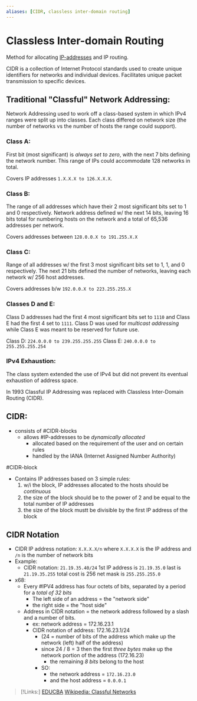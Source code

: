 ```yaml
---
aliases: [CIDR, classless inter-domain routing]
---
```

# Classless Inter-domain Routing
Method for allocating [IP-addresses](/networking/OSI/IP-addresses.md) and IP routing.

CIDR is a collection of Internet Protocol standards used to create unique identifiers for networks and individual devices. Facilitates unique packet transmission to specific devices.

## Traditional "Classful" Network Addressing:
Network Addressing used to work off a class-based system in which IPv4 ranges were split up into classes. Each class differed on network size (the number of networks vs the number of hosts the range could support).

### Class A:
First bit (most significant) is *always set to zero*, with the next 7 bits defining the network number. This range of IPs could accommodate 128 networks in total.

Covers IP addresses `1.X.X.X to 126.X.X.X`.

### Class B:
The range of all addresses which have their 2 most significant bits set to 1 and 0 respectively. Network address defined w/ the next 14 bits, leaving 16 bits total for numbering hosts on the network and a total of 65,536 addresses per network.

Covers addresses between `128.0.0.X to 191.255.X.X`

### Class C:
Range of all addresses w/ the first 3 most significant bits set to 1, 1, and 0 respectively. The next 21 bits defined the number of networks, leaving each network w/ 256 host addresses.

Covers addresses b/w `192.0.0.X to 223.255.255.X`

### Classes D and E:
Class D addresses had the first 4 most significant bits set to `1110` and Class E had the first 4 set to `1111`. Class D was used for *multicast addressing* while Class E was meant to be reserved for future use.

Class D: `224.0.0.0 to 239.255.255.255`
Class E: `240.0.0.0 to 255.255.255.254`

### IPv4 Exhaustion:
The class system extended the use of IPv4 but did not prevent its eventual exhaustion of address space.

In 1993 Classful IP Addressing was replaced with Classless Inter-Domain Routing (CIDR).

## CIDR:
- consists of #CIDR-blocks
	- allows #IP-addresses to be *dynamically allocated* 
		- allocated based on the requirement of the user and on certain rules
		- handled by the IANA (Internet Assigned Number Authority)

#CIDR-block 
- Contains IP addresses based on 3 simple rules:
	1. w/i the block, IP addresses allocated to the hosts should be *continuous*
	2. the size of the block should be to the power of 2 and be equal to the total number of IP addresses
	3. the size of the block mustt be divisible by the first IP address of the block

## CIDR Notation
- CIDR IP address notation: ```X.X.X.X/n```
	where ```X.X.X.X``` is the IP address and ```/n``` is the number of network bits
- Example:
	- CIDR notation: ```21.19.35.40/24``` 
		1st IP address is ```21.19.35.0```
		last is ```21.19.35.255```
		total cost is 256
		net mask is ``255.255.255.0``
- x68:
	- Every #IPV4 address has four octets of bits, separated by a period for a *total of 32 bits*
		- The left side of an address = the "network side"
		- the right side = the "host side"
	- Address in CIDR  notation = the network address followed by a slash and a number of bits.
		- ex: network address = 172.16.23.1
		- CIDR notation of address: 172.16.23.1/24
			- (24 = number of bits of the address which make up the network (left) half of the address)
			- since 24 / 8 = 3 then the first *three bytes* make up the network portion of the address (172.16.23)
				- the remaining *8 bits* belong to the host
			- SO:
				- the network address = ``172.16.23.0``
				- and the host address = ``0.0.0.1`` 
>[!Links:]
> [EDUCBA](https://www.educba.com/what-is-cidr/)
> [Wikipedia: Classful Networks](https://en.wikipedia.org/wiki/Classful_network)

